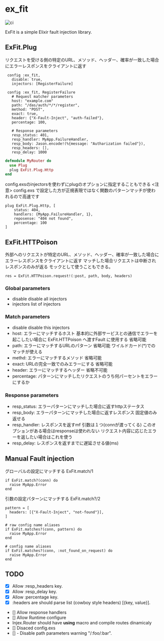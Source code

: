 # ex_fit

![ci](https://github.com/kenichirow/ex_fit/actions/workflows/main.yml/badge.svg)

ExFit is a simple Elixir fault injection library.


## ExFit.Plug

リクエストを受ける側の特定のURL、メソッド、ヘッダー、確率が一致した場合にエラーレスポンスをクライアントに返す


```
 config :ex_fit, 
   disable: true,
   injectors: [RegisterFailure]
     
 config :ex_fit, RegisterFailure
   # Request matcher parameters
   host: "example.com"
   path: "/das/auth/*/*/register",
   method: "POST",
   exact: true,
   header: {"X-Fault-Inject", "auth-failed"},
   percentage: 100,

   # Response parameters
   resp_status: 401,
   resp_handler: MyApp.FailureHandler,
   resp_body: Jason.encode!(%{message: "Autharization failed"}),
   resp_headers: [],
   resp_delay: 1000
```


```elixir
defmodule MyRouter do
  use Plug
  plug ExFit.Plug.Http
end
```

config.exsのinjectorsを使わずにplugのオプションに指定することもできる
<注意> config.exs で設定した方が正規表現ではなく関数のパターンマッチが使われるので高速です

```
plug ExFit.Plug.Http, [
    status: 404,
    handlers: {MyApp.FailureHandler, 1},
    reposense: "404 not found",
    percentage: 100
]
```

## ExFit.HTTPoison

外部へのリクエストが特定のURL、メソッド、ヘッダー、確率が一致した場合にエラーレスポンスをクライアントに返す
マッチした場合リクエストは中断されレスポンスのみが返る
モックとして使うこともできる。

```
res = ExFit.HTTPoison.request!(:post, path, body, headers)
```


### Global parameters

- disable disable all injectors
- injectors list of injectors 

### Match parameters
- disable disable this injectors
- host: エラーにマッチするホスト 基本的に外部サービスとの通信でエラーを起こしたい場合に ExFit.HTTPoison へ渡すFault に使用する 省略可能
- path: エラーにマッチするURLのパターン 省略可能 ワイルドカード(*)でのマッチが使える
- methd: エラーにマッチするメソッド 省略可能
- exact: URLの完全一致でのみエラーにする 省略可能
- header: エラーにマッチするヘッダー 省略不可能
- percentage: パターンにマッチしたリクエストのうち何パーセントをエラーにするか

### Response parameters
- resp_status: エラーパターンにマッチした場合に返すhttpステータス
- resp_body: エラーパターンにマッチした場合に返すレスポンス 固定値のみ返せる
- resp_handler: レスポンスを返すmf 引数は１つ(connが渡ってくる) このオプションがある場合はresponseは使われない リクエスト内容に応じたエラーを返したい場合はこれを使う
- resp_delay: レスポンスを返すまでに遅延させる値(ms)

## Manual Fault injection



グローバルの設定にマッチする ExFit.match/1

```
if ExFit.match?(conn) do
  raise MyApp.Error
end
```

引数の設定パターンにマッチする ExFit.match?/2

```
pattern = [
  headers: [{"X-Fault-Inject", "not-found"}],
]

# raw config name aliases
if ExFit.matches?(conn, pattern) do
  raise MyApp.Error
end

# config name aliases
if ExFit.matches?(conn, :not_found_on_request) do
  raise MyApp.Error
end
```

## TODO

- [x] Allow :resp_headers key.
- [x] Allow :resp_delay key.
- [x] Allow :percentage key.
- [x] :headers are should parse list (cowboy style headers) [{key, value}].
- [] Allow response handlers
- [] Allow Runtime configure
 - Injex.Router should have __using__ macro and compile routes dinamicaly
- [] Disaced config.exs
- [] - Disable path parameters warning "/:foo/:bar".
